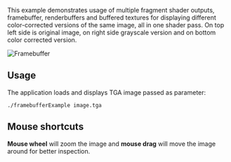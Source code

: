 This example demonstrates usage of multiple fragment shader outputs,
framebuffer, renderbuffers and buffered textures for displaying different
color-corrected versions of the same image, all in one shader pass. On top
left side is original image, on right side grayscale version and on bottom
color corrected version.

![Framebuffer](https://github.com/mosra/magnum-examples/raw/master/src/framebuffer/screenshot.png)

Usage
-----

The application loads and displays TGA image passed as parameter:

    ./framebufferExample image.tga

Mouse shortcuts
---------------

**Mouse wheel** will zoom the image and **mouse drag** will move the image
around for better inspection.
